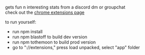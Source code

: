 gets fun n interesting stats from a discord dm or groupchat   
check out the [chrome extensions page](https://chromewebstore.google.com/detail/discodig/jdmfjjgfcajnfgibhmbacgfiiikbddoc)   

to run yourself:
- run npm install
- run npm blastoff to build dev version
- run npm tothemoon to build prod version
- go to "://extensions," press load unpacked, select "app" folder

